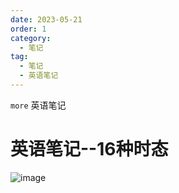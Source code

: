 ```yaml
---
date: 2023-05-21
order: 1
category:
  - 笔记
tag:
  - 笔记
  - 英语笔记
---
```


`more` 英语笔记
<!-- more -->

# 英语笔记--16种时态
![image](/assets/tense.jpg)